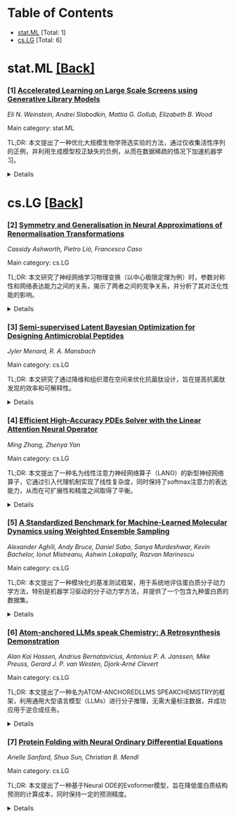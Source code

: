 <div id=toc></div>

# Table of Contents

- [stat.ML](#stat.ML) [Total: 1]
- [cs.LG](#cs.LG) [Total: 6]


<div id='stat.ML'></div>

# stat.ML [[Back]](#toc)

### [1] [Accelerated Learning on Large Scale Screens using Generative Library Models](https://arxiv.org/abs/2510.16612)
*Eli N. Weinstein, Andrei Slabodkin, Mattia G. Gollub, Elizabeth B. Wood*

Main category: stat.ML

TL;DR: 本文提出了一种优化大规模生物学筛选实验的方法，通过仅收集活性序列的正例，并利用生成模型校正缺失的负例，从而在数据稀疏的情况下加速机器学习。


<details>
  <summary>Details</summary>
Motivation: 生物学发现常常受限于大规模高质量训练数据的缺乏，而大规模筛选实验是缓解这一瓶颈的潜在途径。然而，数据收集成本限制了数据集规模，需要优化实验设计以提高信息获取效率。

Method: 本文采用贝叶斯实验设计理论，提出了一种测量策略，仅收集活性序列的正例（y>0），并使用生成模型估计真实的p(y|x)分布，从而校正缺失的负例。该方法结合实验设计和推断，以最大限度地提高信息增益。

Result: 实验表明，在活性序列稀少的情况下，仅收集正例可以获得比标准方法更多的信息，并在模拟和实际抗体筛选实验中加速模型训练。

Conclusion: 本文提出的实验与推断的协同设计方法，能够显著加速机器学习过程，特别适用于活性序列极少的难题，为生物学发现提供了新的途径。

Abstract: Biological machine learning is often bottlenecked by a lack of scaled data. One promising route to relieving data bottlenecks is through high throughput screens, which can experimentally test the activity of $10^6-10^{12}$ protein sequences in parallel. In this article, we introduce algorithms to optimize high throughput screens for data creation and model training. We focus on the large scale regime, where dataset sizes are limited by the cost of measurement and sequencing. We show that when active sequences are rare, we maximize information gain if we only collect positive examples of active sequences, i.e. $x$ with $y>0$. We can correct for the missing negative examples using a generative model of the library, producing a consistent and efficient estimate of the true $p(y | x)$. We demonstrate this approach in simulation and on a large scale screen of antibodies. Overall, co-design of experiments and inference lets us accelerate learning dramatically.

</details>


<div id='cs.LG'></div>

# cs.LG [[Back]](#toc)

### [2] [Symmetry and Generalisation in Neural Approximations of Renormalisation Transformations](https://arxiv.org/abs/2510.16591)
*Cassidy Ashworth, Pietro Liò, Francesco Caso*

Main category: cs.LG

TL;DR: 本文研究了神经网络学习物理变换（以中心极限定理为例）时，参数对称性和网络表达能力之间的关系，揭示了两者之间的竞争关系，并分析了其对泛化性能的影响。


<details>
  <summary>Details</summary>
Motivation: 理解神经网络学习物理变换的机制，特别是参数对称性和网络表达能力如何影响其泛化能力，以及如何通过编码物理对称性来改进网络性能。

Method: 使用多层感知机（MLP）和图神经网络（GNN）作为模型，通过改变权重对称性和激活函数来研究不同架构下的泛化行为。分析性地将中心极限定理（CLT）转化为累积量递推关系，并通过累积量传播框架来分析MLP的泛化行为，并将其扩展到GNN进行经验验证。

Result: 研究发现参数对称性和网络表达能力之间存在竞争关系，过度复杂或过度约束的模型泛化性能较差。分析结果表明，对于某些受约束的MLP架构，这种泛化不良的行为可以通过累积量传播框架来解释。对GNN的经验验证进一步支持了这一发现。

Conclusion: 本文为对称网络的学习动态和在建模物理变换时的局限性提供了新的见解，强调了在设计神经网络时平衡对称性和表达能力的重要性，并为理解神经网络的内部信息处理机制提供了新的视角。

Abstract: Deep learning models have proven enormously successful at using multiple layers of representation to learn relevant features of structured data. Encoding physical symmetries into these models can improve performance on difficult tasks, and recent work has motivated the principle of parameter symmetry breaking and restoration as a unifying mechanism underlying their hierarchical learning dynamics. We evaluate the role of parameter symmetry and network expressivity in the generalisation behaviour of neural networks when learning a real-space renormalisation group (RG) transformation, using the central limit theorem (CLT) as a test case map. We consider simple multilayer perceptrons (MLPs) and graph neural networks (GNNs), and vary weight symmetries and activation functions across architectures. Our results reveal a competition between symmetry constraints and expressivity, with overly complex or overconstrained models generalising poorly. We analytically demonstrate this poor generalisation behaviour for certain constrained MLP architectures by recasting the CLT as a cumulant recursion relation and making use of an established framework to propagate cumulants through MLPs. We also empirically validate an extension of this framework from MLPs to GNNs, elucidating the internal information processing performed by these more complex models. These findings offer new insight into the learning dynamics of symmetric networks and their limitations in modelling structured physical transformations.

</details>


### [3] [Semi-supervised Latent Bayesian Optimization for Designing Antimicrobial Peptides](https://arxiv.org/abs/2510.17569)
*Jyler Menard, R. A. Mansbach*

Main category: cs.LG

TL;DR: 本文研究了通过降维和组织潜在空间来优化抗菌肽设计，旨在提高抗菌肽发现的效率和可解释性。


<details>
  <summary>Details</summary>
Motivation: 抗菌药物耐药性日益严重，传统药物研发效率降低，迫切需要新型抗菌疗法。抗菌肽（AMPs）作为一种有前景的候选药物，但其庞大的序列空间使得传统方法难以有效探索。

Method: 利用变分自编码器等深度生成模型构建抗菌肽的潜在空间，并通过降维、组织潜在空间（基于物理化学性质）以及半监督学习进行优化。

Result: 研究发现，降维可以优化潜在空间，提高优化效率；降维后的搜索空间更具可解释性；可以通过不同的物理化学性质组织潜在空间，即使在标签数据有限的情况下也能提高优化效率。

Conclusion: 该研究为抗菌肽设计提供了一种更有效、更具可解释性的方法，有望加速新型抗菌药物的发现，应对日益严重的抗菌药物耐药性问题。

Abstract: Antimicrobial peptides (AMPs) are a promising class of therapeutics to treat bacterial infections. Discovering and designing such peptides is difficult because of the vast number of possible sequences of amino acids. Deep generative models, such as variational autoencoders, have shown value in peptide design due to their ability to model sequence space with a continuous-valued latent space. Although such models have already been used to great effect in biomolecular design, they still suffer from a lack of interpretability and rigorous quantification of latent space quality as a search space. We investigate (1) whether further compression of the design space via dimensionality reduction may facilitate optimization, (2) the interpretability of the spaces, and (3) how organizing latent spaces with physicochemical properties may improve the efficiency of optimizing antimicrobial activity. We find that further reduction of the latent space via dimensionality reduction can be advantageous when organizing the space with more relevant information at data availability, that using the dimensionality reduction search space can be more interpretable, and that we can organize the latent space with different physicochemical properties even at different percentages of available labels.

</details>


### [4] [Efficient High-Accuracy PDEs Solver with the Linear Attention Neural Operator](https://arxiv.org/abs/2510.16816)
*Ming Zhong, Zhenya Yan*

Main category: cs.LG

TL;DR: 本文提出了一种名为线性注意力神经网络算子（LANO）的新型神经网络算子，它通过引入代理机制实现了线性复杂度，同时保持了softmax注意力的表达能力，从而在可扩展性和精度之间取得了平衡。


<details>
  <summary>Details</summary>
Motivation: 传统的基于Transformer的神经网络算子在可扩展性和精度之间存在权衡，线性注意力变体虽然降低了计算成本，但通常会牺牲精度。为了解决这一问题，研究者们致力于开发一种既能保证可扩展性又能保持高精度的神经网络算子。

Method: LANO通过引入少量代理token（M<<N）来介导N个token之间的全局交互，构建了一种基于代理的注意力机制。这种机制将算子层的复杂度降低到O(MNd)，同时保留了softmax注意力的表达能力。此外，研究者们还证明了LANO具有普适逼近性质。

Result: 实验结果表明，LANO在标准基准测试中平均比当前最先进的神经网络PDE求解器（如Transolver）提高了19.5%的精度，在可扩展性和精度方面都优于现有方法。

Conclusion: LANO通过弥合线性复杂度与softmax级别性能之间的差距，为科学机器学习应用提供了一个可扩展、高精度的基础，有望推动实时模拟和科学计算的发展。

Abstract: Neural operators offer a powerful data-driven framework for learning mappings between function spaces, in which the transformer-based neural operator architecture faces a fundamental scalability-accuracy trade-off: softmax attention provides excellent fidelity but incurs quadratic complexity $\mathcal{O}(N^2 d)$ in the number of mesh points $N$ and hidden dimension $d$, while linear attention variants reduce cost to $\mathcal{O}(N d^2)$ but often suffer significant accuracy degradation. To address the aforementioned challenge, in this paper, we present a novel type of neural operators, Linear Attention Neural Operator (LANO), which achieves both scalability and high accuracy by reformulating attention through an agent-based mechanism. LANO resolves this dilemma by introducing a compact set of $M$ agent tokens $(M \ll N)$ that mediate global interactions among $N$ tokens. This agent attention mechanism yields an operator layer with linear complexity $\mathcal{O}(MN d)$ while preserving the expressive power of softmax attention. Theoretically, we demonstrate the universal approximation property, thereby demonstrating improved conditioning and stability properties. Empirically, LANO surpasses current state-of-the-art neural PDE solvers, including Transolver with slice-based softmax attention, achieving average $19.5\%$ accuracy improvement across standard benchmarks. By bridging the gap between linear complexity and softmax-level performance, LANO establishes a scalable, high-accuracy foundation for scientific machine learning applications.

</details>


### [5] [A Standardized Benchmark for Machine-Learned Molecular Dynamics using Weighted Ensemble Sampling](https://arxiv.org/abs/2510.17187)
*Alexander Aghili, Andy Bruce, Daniel Sabo, Sanya Murdeshwar, Kevin Bachelor, Ionut Mistreanu, Ashwin Lokapally, Razvan Marinescu*

Main category: cs.LG

TL;DR: 本文提出了一种模块化的基准测试框架，用于系统地评估蛋白质分子动力学方法，特别是机器学习驱动的分子动力学方法，并提供了一个包含九种蛋白质的数据集。


<details>
  <summary>Details</summary>
Motivation: 现有的分子动力学方法验证工具缺乏标准化，难以客观比较不同方法，且在采样罕见构象状态方面存在不足。

Method: 该框架使用基于时间滞后独立成分分析（TICA）推导的进度坐标，通过加权集合（WE）采样（利用WESTPA工具包）高效探索蛋白质构象空间。框架具有灵活的传播器接口，支持各种模拟引擎，并提供超过19种评估指标和可视化工具。

Result: 通过对经典MD模拟和CGSchNet模型的验证测试，展示了该框架的实用性，并提供了一个包含九种不同蛋白质的数据集，用于评估不同MD方法的性能。

Conclusion: 该开源平台通过标准化评估协议，为分子模拟领域提供了一个进行一致、严格基准测试的基础，促进了不同MD方法之间的直接可重复比较。

Abstract: The rapid evolution of molecular dynamics (MD) methods, including machine-learned dynamics, has outpaced the development of standardized tools for method validation. Objective comparison between simulation approaches is often hindered by inconsistent evaluation metrics, insufficient sampling of rare conformational states, and the absence of reproducible benchmarks. To address these challenges, we introduce a modular benchmarking framework that systematically evaluates protein MD methods using enhanced sampling analysis. Our approach uses weighted ensemble (WE) sampling via The Weighted Ensemble Simulation Toolkit with Parallelization and Analysis (WESTPA), based on progress coordinates derived from Time-lagged Independent Component Analysis (TICA), enabling fast and efficient exploration of protein conformational space. The framework includes a flexible, lightweight propagator interface that supports arbitrary simulation engines, allowing both classical force fields and machine learning-based models. Additionally, the framework offers a comprehensive evaluation suite capable of computing more than 19 different metrics and visualizations across a variety of domains. We further contribute a dataset of nine diverse proteins, ranging from 10 to 224 residues, that span a variety of folding complexities and topologies. Each protein has been extensively simulated at 300K for one million MD steps per starting point (4 ns). To demonstrate the utility of our framework, we perform validation tests using classic MD simulations with implicit solvent and compare protein conformational sampling using a fully trained versus under-trained CGSchNet model. By standardizing evaluation protocols and enabling direct, reproducible comparisons across MD approaches, our open-source platform lays the groundwork for consistent, rigorous benchmarking across the molecular simulation community.

</details>


### [6] [Atom-anchored LLMs speak Chemistry: A Retrosynthesis Demonstration](https://arxiv.org/abs/2510.16590)
*Alan Kai Hassen, Andrius Bernatavicius, Antonius P. A. Janssen, Mike Preuss, Gerard J. P. van Westen, Djork-Arné Clevert*

Main category: cs.LG

TL;DR: 本文提出了一种名为ATOM-ANCHOREDLLMS SPEAKCHEMISTRY的框架，利用通用大型语言模型（LLMs）进行分子推理，无需大量标注数据，并成功应用于逆合成任务。


<details>
  <summary>Details</summary>
Motivation: 化学领域机器学习应用受限于标注数据的稀缺和昂贵，传统监督方法受到限制。本文旨在利用通用LLMs解决这一问题。

Method: 该框架通过使用独特的原子标识符将链式思维推理锚定到分子结构上。首先，LLM进行一次性任务以识别相关片段及其化学标签或转化类别。然后，利用这些位置感知信息进行少量样本任务，预测化学转化。

Result: 在学术基准测试和专家验证的药物发现分子上，该框架实现了高成功率，在识别化学上可行的反应位点、命名反应类别和最终反应物方面分别达到≥90%、≥40%和≥74%。

Conclusion: 该工作不仅解决了复杂的化学任务，还提供了一种生成理论上合理的合成数据集的方法，从而解决了数据稀缺问题，并为化学领域机器学习提供了新的思路。

Abstract: Applications of machine learning in chemistry are often limited by the scarcity and expense of labeled data, restricting traditional supervised methods. In this work, we introduce a framework for molecular reasoning using general-purpose Large Language Models (LLMs) that operates without requiring labeled training data. Our method anchors chain-of-thought reasoning to the molecular structure by using unique atomic identifiers. First, the LLM performs a one-shot task to identify relevant fragments and their associated chemical labels or transformation classes. In an optional second step, this position-aware information is used in a few-shot task with provided class examples to predict the chemical transformation. We apply our framework to single-step retrosynthesis, a task where LLMs have previously underperformed. Across academic benchmarks and expert-validated drug discovery molecules, our work enables LLMs to achieve high success rates in identifying chemically plausible reaction sites ($\geq90\%$), named reaction classes ($\geq40\%$), and final reactants ($\geq74\%$). Beyond solving complex chemical tasks, our work also provides a method to generate theoretically grounded synthetic datasets by mapping chemical knowledge onto the molecular structure and thereby addressing data scarcity.

</details>


### [7] [Protein Folding with Neural Ordinary Differential Equations](https://arxiv.org/abs/2510.16253)
*Arielle Sanford, Shuo Sun, Christian B. Mendl*

Main category: cs.LG

TL;DR: 本文提出了一种基于Neural ODE的Evoformer模型，旨在降低蛋白质结构预测的计算成本，同时保持一定的预测精度。


<details>
  <summary>Details</summary>
Motivation: AlphaFold等蛋白质结构预测模型虽然强大，但其深度网络（Evoformer）计算成本高昂。研究动机在于探索一种更轻量级、可解释性更强的生物分子建模方法。

Method: 将Evoformer的48个离散层替换为Neural ODE参数化，使用ODE求解器在连续时间维度上模拟蛋白质结构的细微调整，并利用伴随敏感性方法实现常数内存成本。

Result: 基于Neural ODE的Evoformer在蛋白质结构预测任务中，能够产生结构上合理的预测，并可靠地捕捉到α-螺旋等二级结构元素，虽然精度略低于原始架构，但仅需单GPU 17.5小时即可训练。

Conclusion: 该研究表明，连续深度模型具有作为生物分子建模中轻量级和可解释替代方案的潜力，并为高效和自适应的蛋白质结构预测框架开辟了新的方向。

Abstract: Recent advances in protein structure prediction, such as AlphaFold, have demonstrated the power of deep neural architectures like the Evoformer for capturing complex spatial and evolutionary constraints on protein conformation. However, the depth of the Evoformer, comprising 48 stacked blocks, introduces high computational costs and rigid layerwise discretization. Inspired by Neural Ordinary Differential Equations (Neural ODEs), we propose a continuous-depth formulation of the Evoformer, replacing its 48 discrete blocks with a Neural ODE parameterization that preserves its core attention-based operations. This continuous-time Evoformer achieves constant memory cost (in depth) via the adjoint method, while allowing a principled trade-off between runtime and accuracy through adaptive ODE solvers. Benchmarking on protein structure prediction tasks, we find that the Neural ODE-based Evoformer produces structurally plausible predictions and reliably captures certain secondary structure elements, such as alpha-helices, though it does not fully replicate the accuracy of the original architecture. However, our model achieves this performance using dramatically fewer resources, just 17.5 hours of training on a single GPU, highlighting the promise of continuous-depth models as a lightweight and interpretable alternative for biomolecular modeling. This work opens new directions for efficient and adaptive protein structure prediction frameworks.

</details>
